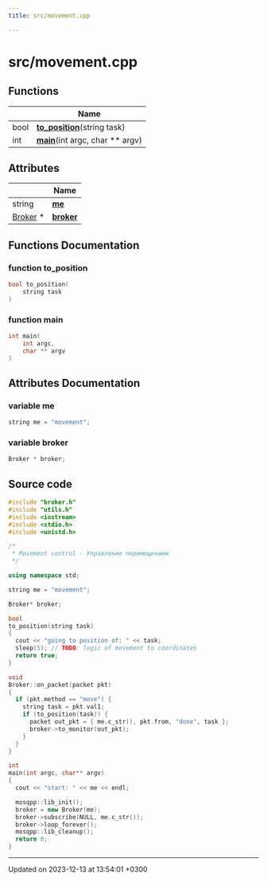 ```yaml
---
title: src/movement.cpp

---
```


# src/movement.cpp



## Functions

|                | Name           |
| -------------- | -------------- |
| bool | **[to_position](Files/movement_8cpp.md#function-to-position)**(string task) |
| int | **[main](Files/movement_8cpp.md#function-main)**(int argc, char ** argv) |

## Attributes

|                | Name           |
| -------------- | -------------- |
| string | **[me](Files/movement_8cpp.md#variable-me)**  |
| [Broker](Classes/classBroker.md) * | **[broker](Files/movement_8cpp.md#variable-broker)**  |


## Functions Documentation

### function to_position

```cpp
bool to_position(
    string task
)
```


### function main

```cpp
int main(
    int argc,
    char ** argv
)
```



## Attributes Documentation

### variable me

```cpp
string me = "movement";
```


### variable broker

```cpp
Broker * broker;
```



## Source code

```cpp
#include "broker.h"
#include "utils.h"
#include <iostream>
#include <stdio.h>
#include <unistd.h>

/*
 * Movement control - Управление перемещением
 */

using namespace std;

string me = "movement";

Broker* broker;

bool
to_position(string task)
{
  cout << "going to position of: " << task;
  sleep(5); // TODO: logic of movement to coordinates
  return true;
}

void
Broker::on_packet(packet pkt)
{
  if (pkt.method == "move") {
    string task = pkt.val1;
    if (to_position(task)) {
      packet out_pkt = { me.c_str(), pkt.from, "done", task };
      broker->to_monitor(out_pkt);
    }
  }
}

int
main(int argc, char** argv)
{
  cout << "start: " << me << endl;

  mosqpp::lib_init();
  broker = new Broker(me);
  broker->subscribe(NULL, me.c_str());
  broker->loop_forever();
  mosqpp::lib_cleanup();
  return 0;
}
```


-------------------------------

Updated on 2023-12-13 at 13:54:01 +0300
